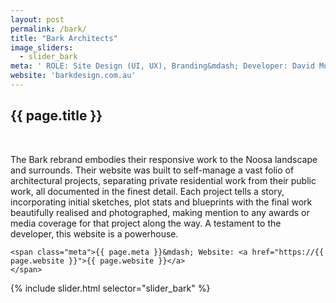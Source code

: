 ```yaml
---
layout: post
permalink: /bark/
title: "Bark Architects"
image_sliders:
  - slider_bark
meta: ' ROLE: Site Design (UI, UX), Branding&mdash; Developer: David Muirhead&mdash; Year: 2017&mdash; CMS: Wordpress'
website: 'barkdesign.com.au'
---
```

<section class="section fadeup float_left">

<div class="col-3-8 float_left">
  <div class="txt-left">
  <h2>{{ page.title }}</h2>
  <br>
  <p>The Bark rebrand embodies their responsive work to the Noosa landscape and surrounds. Their website was built to self-manage a vast folio of architectural projects, separating private residential work from their public work, all documented in the finest detail. Each project tells a story, incorporating initial sketches, plot stats and blueprints with the final work beautifully realised and photographed, making mention to any awards or media coverage for that project along the way. A testament to the developer, this website is a powerhouse.

    <span class="meta">{{ page.meta }}&mdash; Website: <a href="https://{{ page.website }}">{{ page.website }}</a>
    </span>
  </p>
  </div>
</div>

<div class="col-5-8 float_left">
  <div id="slideshow">
  {% include slider.html selector="slider_bark" %}
  </div>
</div>

</section>
